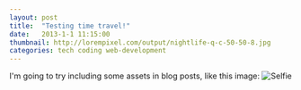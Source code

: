 ```yaml
---
layout: post
title:  "Testing time travel!"
date:   2013-1-1 11:15:00
thumbnail: http://lorempixel.com/output/nightlife-q-c-50-50-8.jpg
categories: tech coding web-development
---
```


I'm going to try including some assets in blog posts, like this image:
![Selfie](D:\Web\frow-mikepeiman\images\mike-1x1.jpg)
